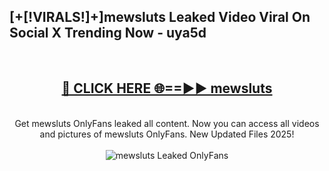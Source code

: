 <h2>[+[!VIRALS!]+]mewsluts Leaked Video Viral On Social X Trending Now - uya5d</h2>
<br>
<div align="center">
<h2><a href="https://libra.edu.pl?mewsluts" rel="nofollow">🔴 CLICK HERE 🌐==►► mewsluts</a></h2>
<br>
Get mewsluts OnlyFans leaked all content. Now you can access all videos and pictures of mewsluts OnlyFans. New Updated Files 2025!
<br>
<br>
<a href="https://libra.edu.pl?mewsluts" rel="nofollow" data-target="animated-image.originalLink"><img src="https://i.ibb.co.com/WyWwxjT/player-gif2.gif" alt="mewsluts Leaked OnlyFans" style="max-width: 100%; display: inline-block;" data-target="animated-image.originalImage"></a>
</div>
<br>